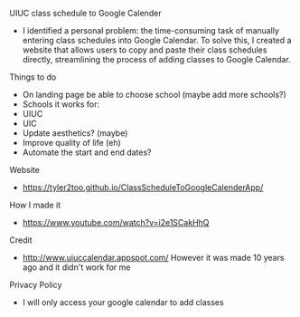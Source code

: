 UIUC class schedule to Google Calender
- I identified a personal problem: the time-consuming task of manually entering class schedules into Google Calendar. To solve this, I created a website that allows users to copy and paste their class schedules directly, streamlining the process of adding classes to Google Calendar.


Things to do

- On landing page be able to choose school (maybe add more schools?)
- Schools it works for:
- UIUC
- UIC
- Update aesthetics? (maybe)
- Improve quality of life (eh)
- Automate the start and end dates?

Website
- https://tyler2too.github.io/ClassScheduleToGoogleCalenderApp/

How I made it
- https://www.youtube.com/watch?v=i2e1SCakHhQ

Credit
- http://www.uiuccalendar.appspot.com/
However it was made 10 years ago and it didn't work for me

Privacy Policy
- I will only access your google calendar to add classes
